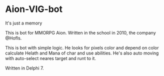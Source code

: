 # Aion-VIG-bot
It's just a memory

This is bot for MMORPG Aion. Written in the school in 2010, the company @Hofls.

This is bot with simple logic. He looks for pixels color and depend on color calculate Helath and Mana of char and use abilities. He's also auto moving with auto-select neares target and runt to it.

Written in Delphi 7. 
